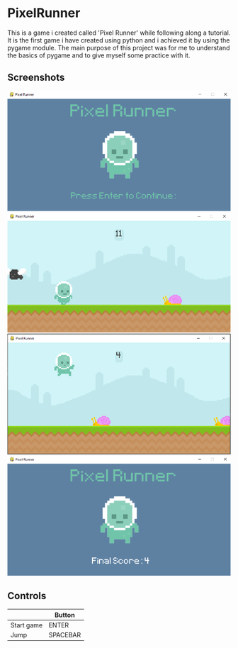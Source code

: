 # PixelRunner
 
 This is a game i created called 'Pixel Runner' while following along a tutorial.
 It is the first game i have created using python and i achieved it by using the pygame module.
 The main purpose of this project was for me to understand the basics of pygame and to give myself some practice with it.
 ## Screenshots
 ![](screenshots/intro_screen.PNG)
 ![](screenshots/running.PNG)
 ![](screenshots/jumping.PNG)
 ![](screenshots/end_screen.PNG)
 ## Controls
|  | Button |
--- | --- |
Start game | ENTER |
Jump | SPACEBAR |
